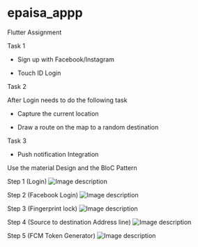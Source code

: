 # epaisa_appp
Flutter Assignment 

Task 1

- Sign up with Facebook/Instagram

- Touch ID Login

Task 2

After Login needs to do the following task

- Capture the current location

 - Draw a route on the map to a random destination

Task 3

 - Push notification Integration

 Use the material Design and the BloC Pattern

Step 1 (Login)
![Image description](https://github.com/dineshpote26/ePaisa_assigment/blob/master/1.png)

Step 2 (Facebook Login)
![Image description](https://github.com/dineshpote26/ePaisa_assigment/blob/master/5.png)

Step 3 (Fingerprint lock)
![Image description](https://github.com/dineshpote26/ePaisa_assigment/blob/master/4.png)

Step 4 (Source to destination Address line)
![Image description](https://github.com/dineshpote26/ePaisa_assigment/blob/master/2.png)

Step 5 (FCM Token Generator)
![Image description](https://github.com/dineshpote26/ePaisa_assigment/blob/master/3.png)
